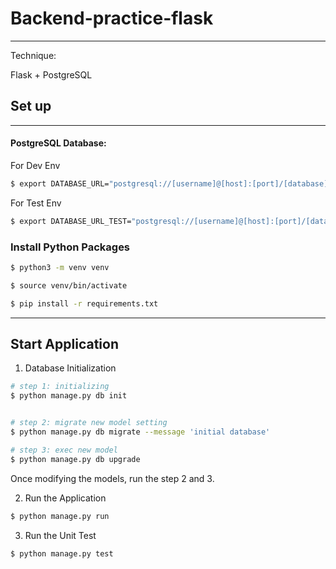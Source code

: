 # Backend-practice-flask

---

Technique:

Flask + PostgreSQL

## Set up
---

#### PostgreSQL Database:

For Dev Env
```bash
$ export DATABASE_URL="postgresql://[username]@[host]:[port]/[database]"
```

For Test Env
```bash
$ export DATABASE_URL_TEST="postgresql://[username]@[host]:[port]/[database]"
```

### Install Python Packages
```bash
$ python3 -m venv venv

$ source venv/bin/activate

$ pip install -r requirements.txt
```

---
## Start Application


1. Database Initialization

```bash
# step 1: initializing
$ python manage.py db init


# step 2: migrate new model setting
$ python manage.py db migrate --message 'initial database'

# step 3: exec new model
$ python manage.py db upgrade
```
Once modifying the models, run the step 2 and 3.

2. Run the Application
```bash
$ python manage.py run
```

3. Run the Unit Test
```bash
$ python manage.py test
```


